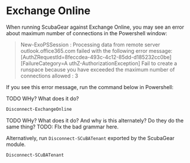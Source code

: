 # Exchange Online

When running ScubaGear against Exchange Online, you may see an error about maximum number of connections in the Powershell window:

> New-ExoPSSession : Processing data from remote server outlook.office365.com failed with the following error message: [AuthZRequestId=8feccdea-493c-4c12-85dd-d185232cc0be][FailureCategory=A uthZ-AuthorizationException] Fail to create a runspace because you have exceeded the maximum number of connections allowed : 3

If you see this error message, run the command below in Powershell:

TODO WHy?  What does it do?

```powershell
Disconnect-ExchangeOnline
```

TODO WHy?  What does it do?  And why is this alternately?  Do they do the same thing?
TODO: FIx the bad grammar here.

Alternatively, run `Disconnect-SCuBATenant` exported by the ScubaGear module.

```powershell
Disconnect-SCuBATenant
```
